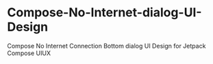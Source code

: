 # Compose-No-Internet-dialog-UI-Design
Compose No Internet Connection Bottom dialog UI Design for Jetpack Compose UIUX
